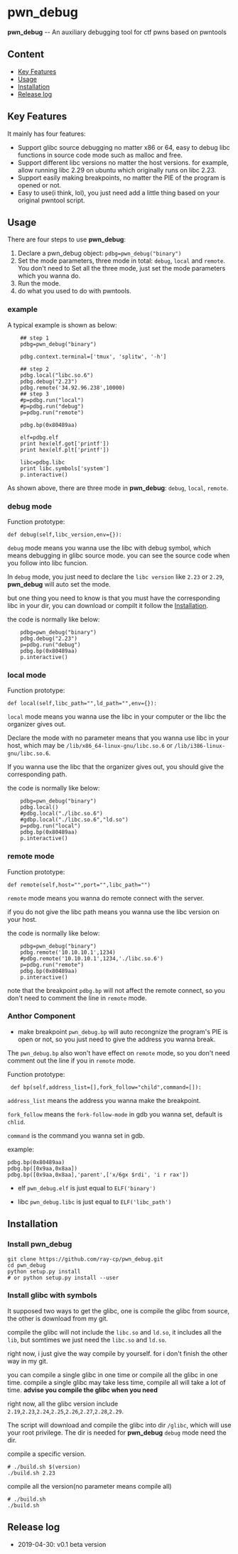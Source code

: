 # pwn_debug
**pwn_debug** -- An auxiliary debugging tool for ctf pwns based on pwntools

## Content

* [Key Features](https://github.com/ray-cp/pwn_debug#key-features)
* [Usage](https://github.com/ray-cp/pwn_debug#usage)
* [Installation](https://github.com/ray-cp/pwn_debug#installation)
* [Release log](https://github.com/ray-cp/pwn_debug#release-log)


## Key Features
It mainly has four features:

* Support glibc source debugging no matter x86 or 64, easy to debug libc functions in source code mode such as malloc and free.
* Support different libc versions no  matter the host versions. for example, allow running libc 2.29 on ubuntu which originally runs  on libc 2.23.
* Support easily making breakpoints, no matter the PIE of the program is opened or not.
* Easy to use(i think, lol), you just need add a little thing based on your original pwntool script.



## Usage
There are four steps to use **pwn_debug**:
1. Declare a pwn_debug object: `pdbg=pwn_debug("binary")`
2. Set the mode parameters, three mode in total: `debug`, `local` and `remote`. You don't need to Set all the three mode, just set the mode parameters which you wanna do.
3. Run the mode.
4. do what you used to do with pwntools.

### example
A typical example is shown as below:

```
    ## step 1
    pdbg=pwn_debug("binary")

    pdbg.context.terminal=['tmux', 'splitw', '-h']

    ## step 2
    pdbg.local("libc.so.6")
    pdbg.debug("2.23")
    pdbg.remote('34.92.96.238',10000)
    ## step 3
    #p=pdbg.run("local")
    #p=pdbg.run("debug")
    p=pdbg.run("remote")

    pdbg.bp(0x80489aa)

    elf=pdbg.elf
    print hex(elf.got['printf'])
    print hex(elf.plt['printf'])

    libc=pdbg.libc
    print libc.symbols['system']
    p.interactive()
```

As shown above, there are three mode in **pwn_debug**: `debug`, `local`, `remote`.

### debug mode

Function prototype:
```
def debug(self,libc_version,env={}):
```

`debug` mode means you wanna use the libc with debug symbol, which means debugging in glibc source mode. you can see the source code when you follow into libc funcion.

In `debug` mode, you just need to declare the `libc version` like `2.23` or `2.29`, **pwn_debug** will auto set the mode.

but one thing you need to know is that you must have the corresponding libc in your dir, you can download or compilt it follow the [Installation](https://github.com/ray-cp/pwn_debug#install-glibc-with-symbols).

the code is normally like below:
```
    pdbg=pwn_debug("binary")
    pdbg.debug("2.23")
    p=pdbg.run("debug")
    pdbg.bp(0x80489aa)
    p.interactive()

```

### local mode

Function prototype:
```
def local(self,libc_path="",ld_path="",env={}):
```

`local` mode means you wanna use the libc in your computer or the libc the organizer gives out.

Declare the mode with no parameter means that you wanna use libc in your host, which may be `/lib/x86_64-linux-gnu/libc.so.6` or `/lib/i386-linux-gnu/libc.so.6`.

If you wanna use the libc that the organizer gives out, you should give the corresponding path.

the code is normally like below:
```
    pdbg=pwn_debug("binary")
    pdbg.local()
    #pdbg.local("./libc.so.6")
    #gdbp.local("./libc.so.6","ld.so")
    p=pdbg.run("local")
    pdbg.bp(0x80489aa)
    p.interactive()
```

### remote mode

Function prototype:
```
def remote(self,host="",port="",libc_path="")
```

`remote` mode means you wanna do remote connect with the server.

if you do not give the libc path means you wanna use the libc version on your host.

the code is normally like below:
```
    pdbg=pwn_debug("binary")
    pdbg.remote('10.10.10.1',1234)
    #pdbg.remote('10.10.10.1',1234,'./libc.so.6')
    p=pdbg.run("remote")
    pdbg.bp(0x80489aa)
    p.interactive()
```
note that the breakpoint `pdbg.bp` will not affect the remote connect, so you don't need to comment the line in `remote` mode.

### Anthor Component

* make breakpoint
`pwn_debug.bp` will auto recongnize the program's PIE is open or not, so you just need to give the address you wanna break.

The `pwn_debug.bp` also won't have effect on `remote` mode, so you don't need comment out the line if you in `remote` mode.

Function prototype:
```
 def bp(self,address_list=[],fork_follow="child",command=[]):
```
`address_list` means the address you wanna make the breakpoint.

`fork_follow` means the `fork-follow-mode` in gdb you wanna set, default is `chlid`.

`command` is the command you wanna set in gdb.

example:
```
pdbg.bp(0x80489aa)
pdbg.bp([0x9aa,0x8aa])
pdbg.bp([0x9aa,0x8aa],'parent',['x/6gx $rdi', 'i r rax'])
```

* elf `pwn_debug.elf` is just equal to `ELF('binary')`

* libc `pwn_debug.libc` is just equal to `ELF('libc_path')`


## Installation

### Install pwn_debug
```
git clone https://github.com/ray-cp/pwn_debug.git
cd pwn_debug
python setup.py install 
# or python setup.py install --user
```

### Install glibc with symbols

It supposed two ways to get the glibc, one is compile the glibc from source, the other is download from my git. 

compile the glibc will not include the `libc.so` and `ld.so`, it includes all the `lib`, but somtimes we just need the `libc.so` and `ld.so`.

right now, i just give the way compile by yourself. for i don't finish the other way in my git.

you can compile a single glibc in one time or compile all the glibc in one time. compile a single glibc may take less time, compile all will take a lot of time. **advise you compile the glibc when you need**

right now, all the glibc version include `2.19`,`2.23`,`2.24`,`2.25`,`2.26`,`2.27`,`2.28`,`2.29`.

The script will download and compile the glibc into dir `/glibc`, which will use your root privilege. The dir is needed for **pwn_debug** `debug` mode need the dir.

compile a specific version.
```
# ./build.sh $(version)
./build.sh 2.23
```

compile all the version(no parameter means compile all)
```
# ./build.sh  
./build.sh 
```

## Release log

* 2019-04-30: v0.1 beta version
